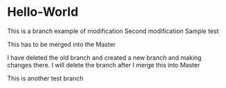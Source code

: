 # Hello-World

This is a branch example of modification
Second modification
Sample test

This has to be merged into the Master

I have deleted the old branch and created a new branch and making changes there.
I will delete the branch after I merge this into Master

This is another test branch
